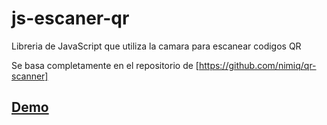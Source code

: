 # js-escaner-qr
Libreria de JavaScript que utiliza la camara para escanear codigos QR

Se basa completamente en el repositorio de [https://github.com/nimiq/qr-scanner]

## [Demo](https://edgaromar47.github.io/js-escaner-qr/)
